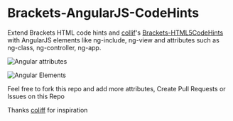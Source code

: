 Brackets-AngularJS-CodeHints
============================

Extend Brackets HTML code hints and [collif](https://github.com/coliff)'s [Brackets-HTML5CodeHints](https://github.com/coliff/Brackets-HTML5CodeHints) with AngularJS elements like ng-include, ng-view and attributes such as ng-class, ng-controller, ng-app.

![Angular attributes](https://raw.githubusercontent.com/sirajc/Brackets-AngularJS-CodeHints/gh-pages/BracketsAngularJs1.png)

![Angular Elements](https://raw.githubusercontent.com/sirajc/Brackets-AngularJS-CodeHints/gh-pages/BracketsAngularJs2.png)

Feel free to fork this repo and add more attributes, Create Pull Requests or Issues on this Repo

Thanks [coliff](https://github.com/coliff) for inspiration

